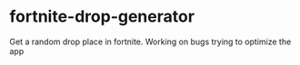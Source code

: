 # fortnite-drop-generator
Get a random drop place in fortnite.
Working on bugs trying to optimize the app
